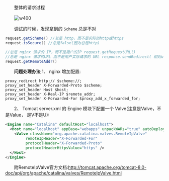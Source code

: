　　整体的请求过程

　　![w400](http://img.lsof.fun/2020-03-10-15838506471882.jpg)

　　调试的时候，发现拿到的 `Scheme` 总是不对

```java
request.getScheme() //总是 http，而不是实际的http或https
request.isSecure() //总是false(因为总是http)

//总是 nginx 请求的 IP，而不是用户的IP request.getRequestURL() 
//总是 nginx 请求的URL 而不是用户实际请求的 URL response.sendRedirect( 相对url ) //总是重定向到 http 上 (因为认为当前是 http 请求)
request.getRemoteAddr() 
```

　　**问题处理办法**
1、 nginx 增加配置:

```nginx
proxy_redirect http:// $scheme://;
proxy_set_header X‐Forwarded‐Proto $scheme;
proxy_set_header Host $host;
proxy_set_header X‐Real‐IP $remote_addr;
proxy_set_header X‐Forwarded‐For $proxy_add_x_forwarded_for;
```

　　2、 Tomcat server.xml 的 Engine 模块下配置一个 Valve(注意是Valve，不是Value， 是V不是U):

```xml
<Engine name="Catalina" defaultHost="localhost">
  <Host name="localhost" appBase="webapps" unpackWARs="true" autoDeploy="true">
    <Valve className="org.apache.catalina.valves.RemoteIpValve"
         remoteIpHeader="X‐Forwarded‐For"
         protocolHeader="X‐Forwarded‐Proto"
         protocolHeaderHttpsValue="https" />
  </Host>
</Engine>
```

　　附RemoteIpValve官方文档:http://tomcat.apache.org/tomcat-8.0-doc/api/org/apache/catalina/valves/RemoteIpValve.html
